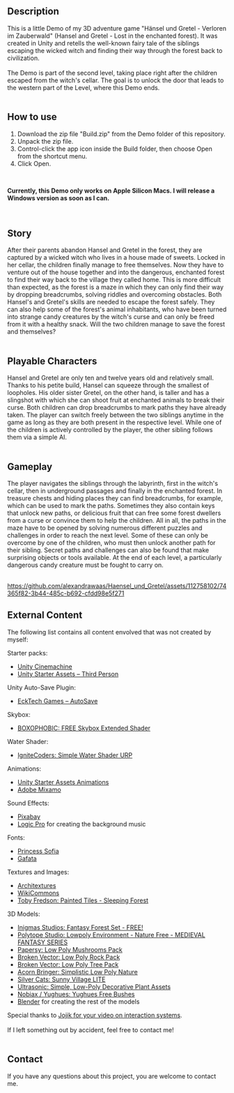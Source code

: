 ## Description

This is a little Demo of my 3D adventure game "Hänsel und Gretel - Verloren im Zauberwald" (Hansel and Gretel - Lost in the enchanted forest). It was created in Unity and retells the well-known fairy tale of the siblings escaping the wicked witch and finding their way through the forest back to civilization.
<br>
<br>
The Demo is part of the second level, taking place right after the children escaped from the witch's cellar. The goal is to unlock the door that leads to the western part of the Level, where this Demo ends.
<br>
<br>

## How to use

1. Download the zip file "Build.zip" from the Demo folder of this repository.
2. Unpack the zip file.
3. Control-click the app icon inside the Build folder, then choose Open from the shortcut menu.
4. Click Open.

<br>

**Currently, this Demo only works on Apple Silicon Macs. I will release a Windows version as soon as I can.**

<br>

## Story

After their parents abandon Hansel and Gretel in the forest, they are captured by a wicked witch who lives in a house made of sweets. Locked in her cellar, the children finally manage to free themselves. Now they have to venture out of the house together and into the dangerous, enchanted forest to find their way back to the village they called home. This is more difficult than expected, as the forest is a maze in which they can only find their way by dropping breadcrumbs, solving riddles and overcoming obstacles. Both Hansel's and Gretel's skills are needed to escape the forest safely. They can also help some of the forest's animal inhabitants, who have been turned into strange candy creatures by the witch's curse and can only be freed from it with a healthy snack. Will the two children manage to save the forest and themselves?
<br>
<br>

## Playable Characters

Hansel and Gretel are only ten and twelve years old and relatively small. Thanks to his petite build, Hansel can squeeze through the smallest of loopholes. His older sister Gretel, on the other hand, is taller and has a slingshot with which she can shoot fruit at enchanted animals to break their curse. Both children can drop breadcrumbs to mark paths they have already taken. The player can switch freely between the two siblings anytime in the game as long as they are both present in the respective level. While one of the children is actively controlled by the player, the other sibling follows them via a simple AI.
<br>
<br>

## Gameplay

The player navigates the siblings through the labyrinth, first in the witch's cellar, then in underground passages and finally in the enchanted forest. In treasure chests and hiding places they can find breadcrumbs, for example, which can be used to mark the paths. Sometimes they also contain keys that unlock new paths, or delicious fruit that can free some forest dwellers from a curse or convince them to help the children. All in all, the paths in the maze have to be opened by solving numerous different puzzles and challenges in order to reach the next level. Some of these can only be overcome by one of the children, who must then unlock another path for their sibling. Secret paths and challenges can also be found that make surprising objects or tools available. At the end of each level, a particularly dangerous candy creature must be fought to carry on.
<br>
<br>


https://github.com/alexandrawaas/Haensel_und_Gretel/assets/112758102/74365f82-3b44-485c-b692-cfdd98e5f271



## External Content

The following list contains all content envolved that was not created by myself:

Starter packs:
- [Unity Cinemachine](https://unity.com/de/unity/features/editor/art-and-design/cinemachine)
- [Unity Starter Assets – Third Person](https://assetstore.unity.com/packages/essentials/starter-assets-thirdperson-updates-in-new-charactercontroller-pa-196526)
  
Unity Auto-Save Plugin:
- [EckTech Games – AutoSave](https://assetstore.unity.com/packages/tools/utilities/autosave-43605)

Skybox:
- [BOXOPHOBIC: FREE Skybox Extended Shader](https://assetstore.unity.com/packages/p/free-skybox-extended-shader-107400)

Water Shader:
- [IgniteCoders: Simple Water Shader URP](https://assetstore.unity.com/packages/2d/textures-materials/water/simple-wa-ter-shader-urp-191449)

Animations:
- [Unity Starter Assets Animations](https://assetstore.unity.com/packages/essentials/starter-assets-thirdperson-updates-in-new-charactercontroller-pa-196526)
- [Adobe Mixamo](https://www.mixamo.com/#/)

Sound Effects:
- [Pixabay](https://pixabay.com/sound-effects/)
- [Logic Pro](https://www.apple.com/de/logic-pro/) for creating the background music

Fonts:
- [Princess Sofia](https://fonts.google.com/specimen/Princess+Sofia?classification=Handwriting)
- [Gafata](https://fonts.google.com/specimen/Gafata?query=gafata)

Textures and Images:
- [Architextures](https://architextures.org/textures/2935)
- [WikiCommons](https://commons.wikimedia.org/wiki/File:Game-icons.net_Crosshair.png#/me-dia/File:Game-icons.net_Crosshair.png)
- [Toby Fredson: Painted Tiles - Sleeping Forest](https://assetstore.unity.com/packages/2d/textures-materials/painted-tiles-sleeping-forest-49170)

3D Models:
- [Inigmas Studios: Fantasy Forest Set - FREE!](https://assetstore.unity.com/packages/3d/environments/fantasy/fantasy-forest-set-free-70568)
- [Polytope Studio: Lowpoly Environment - Nature Free - MEDIEVAL FANTASY SERIES](https://assetstore.unity.com/packages/3d/environments/lowpoly-environment-nature-free-medieval-fantasy-series-187052)
- [Papersy: Low Poly Mushrooms Pack](https://assetstore.unity.com/packages/3d/vegetation/low-poly-mushrooms-pack-205460)
- [Broken Vector: Low Poly Rock Pack](https://assetstore.unity.com/packages/3d/environments/low-poly-rock-pack-57874)
- [Broken Vector: Low Poly Tree Pack](https://assetstore.unity.com/packages/3d/vegetation/trees/low-poly-tree-pack-57866)
- [Acorn Bringer: Simplistic Low Poly Nature](https://assetstore.unity.com/packages/3d/environments/simplistic-low-poly-na-ture-93894)
- [Silver Cats: Sunny Village LITE](https://assetstore.unity.com/packages/3d/environments/sunny-village-lite-85199)
- [Ultrasonic: Simple, Low-Poly Decorative Plant Assets](https://assetstore.unity.com/packages/3d/vegetation/simple-low-poly-decora-tive-plant-assets-252714)
- [Nobiax / Yughues: Yughues Free Bushes](https://assetstore.unity.com/packages/3d/vegetation/plants/yughues-free-bushes-13168)
- [Blender](https://www.blender.org/) for creating the rest of the models

Special thanks to [Jojik for your video on interaction systems](https://www.youtube.com/watch?v=6DyHULHqbP8). 
<br>
<br>
If I left something out by accident, feel free to contact me!
<br>
<br>

## Contact

If you have any questions about this project, you are welcome to contact me.




